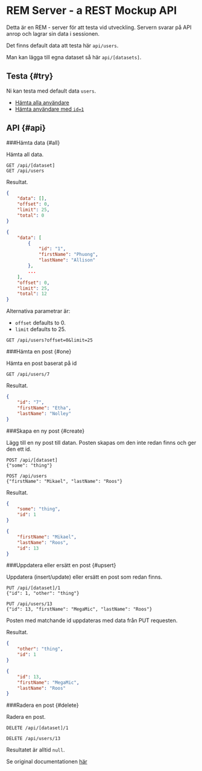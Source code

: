 REM Server - a REST Mockup API
===========================================

Detta är en REM - server för att testa vid utveckling. Servern svarar på API anrop och lagrar sin data i sessionen.

Det finns default data att testa här `api/users`.

Man kan lägga till egna dataset så här `api/[datasets]`.



Testa {#try}
-------------------------------------------

Ni kan testa med default data `users`.

* [Hämta alla användare](api/users)
* [Hämta användare med `id=1`](api/users/1)



API {#api}
-------------------------------------------

###Hämta data {#all}

Hämta all data.

```text
GET /api/[dataset]
GET /api/users
```

Resultat.

```json
{
    "data": [],
    "offset": 0,
    "limit": 25,
    "total": 0
}

{
    "data": [
        {
            "id": "1",
            "firstName": "Phuong",
            "lastName": "Allison"
        },
        ...
    ],
    "offset": 0,
    "limit": 25,
    "total": 12
}
```

Alternativa parametrar är:

* `offset` defaults to 0.
* `limit` defaults to 25.

```text
GET /api/users?offset=0&limit=25
```



###Hämta en post {#one}

Hämta en post baserat på id

```text
GET /api/users/7
```

Resultat.

```json
{
    "id": "7",
    "firstName": "Etha",
    "lastName": "Nolley"
}
```



###Skapa en ny post {#create}

Lägg till en ny post till datan. Posten skapas om den inte redan finns och ger den ett id.

```text
POST /api/[dataset]
{"some": "thing"}

POST /api/users
{"firstName": "Mikael", "lastName": "Roos"}
```

Resultat.

```json
{
    "some": "thing",
    "id": 1
}

{
    "firstName": "Mikael",
    "lastName": "Roos",
    "id": 13
}
```



###Uppdatera eller ersätt en post {#upsert}

Uppdatera (insert/update) eller ersätt en post som redan finns.

```text
PUT /api/[dataset]/1
{"id": 1, "other": "thing"}

PUT /api/users/13
{"id": 13, "firstName": "MegaMic", "lastName": "Roos"}
```

Posten med matchande id uppdateras med data från PUT requesten.

Resultat.

```json
{
    "other": "thing",
    "id": 1
}

{
    "id": 13,
    "firstName": "MegaMic",
    "lastName": "Roos"
}
```



###Radera en post {#delete}

Radera en post.

```text
DELETE /api/[dataset]/1

DELETE /api/users/13
```

Resultatet är alltid `null`.


Se original documentationen [här](remserver/remserver)